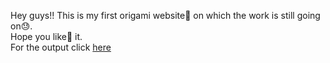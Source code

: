 Hey guys!! This is my first origami website🥰  on which the work is still going on😓.<br> Hope you like💖 it.<br>
For the output click <a href="https://Sarang-1.github.io/project-51-origami" target="_blank">here</a>
